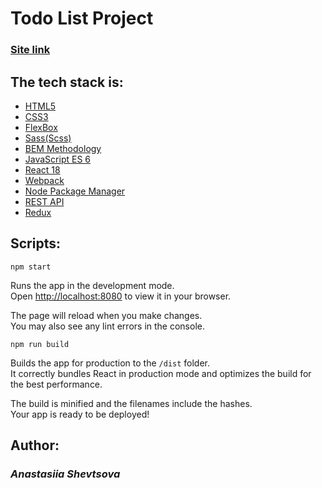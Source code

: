 <h1>Todo List Project</h1>
<h3> <a href="https://yasuriya.github.io/todo-list_project/"><b>Site link</b></a> </h3>

 <h2>The tech stack is: </h2>
<ul> 
  <li><a href="https://en.wikipedia.org/wiki/HTML5">HTML5 </a> </li>
  <li><a href="https://en.wikipedia.org/wiki/Cascading_Style_Sheets">CSS3 </a> </li>
  <li><a href="https://en.wikipedia.org/wiki/CSS_Flexible_Box_Layout">FlexBox </a> </li>
  <li><a href="https://sass-lang.com/">Sass(Scss) </a> </li>
  <li><a href="https://en.bem.info/methodology/">BEM Methodology</a> </li>
  <li><a href="https://www.w3schools.com/js/js_es6.asp">JavaScript ES 6</a> </li>
  <li><a href="https://uk.reactjs.org/">React 18</a> </li>
  <li><a href="https://webpack.js.org/">Webpack</a> </li>
  <li><a href="https://www.npmjs.com/">Node Package Manager</a> </li>
  <li><a href="https://en.wikipedia.org/wiki/Representational_state_transfer">REST API</a> </li>
  <li><a href="https://redux.js.org/">Redux</a> </li>
</ul>

<h2><b>Scripts:</b></h2>

 `npm start`

Runs the app in the development mode.\
Open [http://localhost:8080](http://localhost:8080) to view it in your browser.

The page will reload when you make changes.\
You may also see any lint errors in the console.

`npm run build`

Builds the app for production to the `/dist` folder.\
It correctly bundles React in production mode and optimizes the build for the best performance.

The build is minified and the filenames include the hashes.\
Your app is ready to be deployed!


<h2><b>Author:</b></h2>
<h3> <i>Anastasiia Shevtsova </i></h3>
